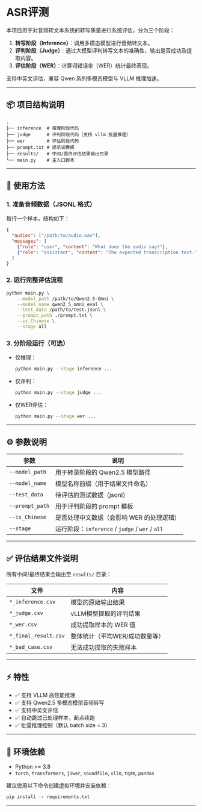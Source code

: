 # ASR评测

本项目用于对音频转文本系统的转写质量进行系统评估，分为三个阶段：
1. **转写阶段（Inference）**：调用多模态模型进行音频转文本。
2. **评判阶段（Judge）**：通过大模型评判转写文本的准确性，输出是否成功及提取内容。
3. **评估阶段（WER）**：计算词错误率（WER）统计最终表现。

支持中英文评估，兼容 Qwen 系列多模态模型与 VLLM 推理加速。

---

## 📦 项目结构说明

```
.
├── inference  # 推理阶段代码
├── judge      # 评判阶段代码（支持 vllm 批量推理）
├── wer        # 评估阶段代码
├── prompt.txt # 提示词模板
├── results/   # 中间/最终评估结果输出目录
└── main.py    # 主入口脚本
```

---

## 🚀 使用方法

### 1. 准备音频数据（JSONL 格式）

每行一个样本，结构如下：

```json
{
  "audios": ["/path/to/audio.wav"],
  "messages": [
    {"role": "user", "content": "What does the audio say?"},
    {"role": "assistant", "content": "The expected transcription text."}
  ]
}
```

### 2. 运行完整评估流程

```bash
python main.py \
    --model_path /path/to/Qwen2.5-Omni \
    --model_name qwen2_5_omni_eval \
    --test_data /path/to/test.jsonl \
    --prompt_path ./prompt.txt \
    --is_Chinese \
    --stage all
```

### 3. 分阶段运行（可选）

- 仅推理：

  ```bash
  python main.py --stage inference ...
  ```

- 仅评判：

  ```bash
  python main.py --stage judge ...
  ```

- 仅WER评估：

  ```bash
  python main.py --stage wer ...
  ```

---

## ⚙️ 参数说明

| 参数 | 说明 |
|------|------|
| `--model_path` | 用于转录阶段的 Qwen2.5 模型路径 |
| `--model_name` | 模型名称前缀（用于结果文件命名） |
| `--test_data` | 待评估的测试数据（jsonl） |
| `--prompt_path` | 用于评判阶段的 prompt 模板 |
| `--is_Chinese` | 是否处理中文数据（会影响 WER 的处理逻辑） |
| `--stage` | 运行阶段：`inference` / `judge` / `wer` / `all` |

---

## ✅ 评估结果文件说明

所有中间/最终结果会输出至 `results/` 目录：

| 文件 | 内容 |
|------|------|
| `*_inference.csv` | 模型的原始输出结果 |
| `*_judge.csv` | vLLM模型提取的评判结果 |
| `*_wer.csv` | 成功提取样本的 WER 值 |
| `*_final_result.csv` | 整体统计（平均WER/成功数量等） |
| `*_bad_case.csv` | 无法成功提取的失败样本 |

---

## ⚡️ 特性

- ✅ 支持 VLLM 高性能推理
- ✅ 支持 Qwen2.5 多模态模型音频转写
- ✅ 支持中英文评估
- ✅ 自动跳过已处理样本，断点续跑
- ✅ 批量推理控制（默认 batch size = 3）

---

## 📌 环境依赖

- Python >= 3.8
- `torch`, `transformers`, `jiwer`, `soundfile`, `vllm`, `tqdm`, `pandas`

建议使用以下命令创建虚拟环境并安装依赖：

```bash
pip install -r requirements.txt
```

---


